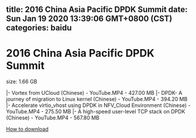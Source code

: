 
title: 2016 China Asia Pacific DPDK Summit
date: Sun Jan 19 2020 13:39:06 GMT+0800 (CST)    
categories: baidu
---

# 2016 China Asia Pacific DPDK Summit
size: 1.66 GB
 
 
|- Vortex from UCloud (Chinese) - YouTube.MP4 - 427.00 MB
|- DPDK- A journey of migration to Linux kernel (Chinese) - YouTube.MP4 - 394.20 MB
|- Accelerate virtio_vhost using DPDK in NFV_Cloud Environment (Chinese) - YouTube.MP4 - 275.50 MB
|- A high-speed user-level TCP stack on DPDK (Chinese) - YouTube.MP4 - 567.80 MB

[How to download](https://bpcam.bemobtrk.com/go/2ceec3aa-1ca2-46d6-b9ff-aaa5c184517c?jno=418)